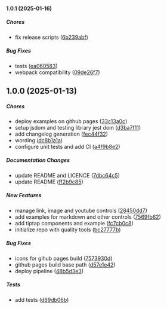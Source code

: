#### 1.0.1 (2025-01-16)

##### Chores

- fix release scripts ([6b239abf](https://github.com/IGNF/react-dsfr-tiptap/commit/6b239abf8782ee9d025c7f55a28c5654189f123f))

##### Bug Fixes

- tests ([ea060583](https://github.com/IGNF/react-dsfr-tiptap/commit/ea06058366d407bfb4b1d009a919f4a5905b67f1))
- webpack compatibility ([09de26f7](https://github.com/IGNF/react-dsfr-tiptap/commit/09de26f7d8f134880343d1f40cb637e2a6a7fe7b))

## 1.0.0 (2025-01-13)

##### Chores

- deploy examples on github pages ([33c13a0c](https://github.com/IGNF/react-dsfr-tiptap/commit/33c13a0c3607e460ca95d5b441e75f48fc9af4c9))
- setup jsdom and testing library jest dom ([d3ba7f11](https://github.com/IGNF/react-dsfr-tiptap/commit/d3ba7f112a50d1d7f4a750de598a4058a7b0c213))
- add changelog generation ([fec44f32](https://github.com/IGNF/react-dsfr-tiptap/commit/fec44f3227874cc049f75fbbb2dc82e16e571281))
- wording ([dc8b1a1a](https://github.com/IGNF/react-dsfr-tiptap/commit/dc8b1a1aa4077a8fc5eb140dbd8192b222259479))
- configure unit tests and add CI ([a4f9b8e2](https://github.com/IGNF/react-dsfr-tiptap/commit/a4f9b8e25b0e6f82cffcda8980c23c27f2713234))

##### Documentation Changes

- update README and LICENCE ([7dbc64c5](https://github.com/IGNF/react-dsfr-tiptap/commit/7dbc64c52426ab7b4e171d0167000acef5d973c6))
- update README ([ff2b9c85](https://github.com/IGNF/react-dsfr-tiptap/commit/ff2b9c85df863595b8b51a13e693fff73e55054a))

##### New Features

- manage link, image and youtube controls ([28450dd7](https://github.com/IGNF/react-dsfr-tiptap/commit/28450dd75550404313b6470a9113ded6fc3261f3))
- add examples for markdown and other controls ([7569fb62](https://github.com/IGNF/react-dsfr-tiptap/commit/7569fb6258e91193e7ee35c634ce478b6fc4e3f1))
- add tiptap components and example ([fc7cb0c8](https://github.com/IGNF/react-dsfr-tiptap/commit/fc7cb0c883071cc95d864e4d34a9024ee538f004))
- initialize repo with quality tools ([bc27777b](https://github.com/IGNF/react-dsfr-tiptap/commit/bc27777b442d935e970f898396534b1a1f140aff))

##### Bug Fixes

- icons for gihub pages build ([7573930d](https://github.com/IGNF/react-dsfr-tiptap/commit/7573930d590d6f5df013741a60665a6dbe025689))
- github pages build base path ([d57e1e42](https://github.com/IGNF/react-dsfr-tiptap/commit/d57e1e4238b09ea2a00a7c456c67c1ca5b57301f))
- deploy pipeline ([48b5d3e3](https://github.com/IGNF/react-dsfr-tiptap/commit/48b5d3e39a2fc8c34cfaca2f445136ebbb170b35))

##### Tests

- add tests ([d89db06b](https://github.com/IGNF/react-dsfr-tiptap/commit/d89db06b15bdf0d9222588f286940e70045cb228))
